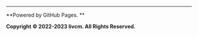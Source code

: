 <script src="../assets/time.js" type="text/javascript"></script>
<h1><div id="CurrentTime"></div></h1>

------

**Powered by GitHub Pages. **

**Copyright ©️ 2022-2023 livcm. All Rights Reserved.**